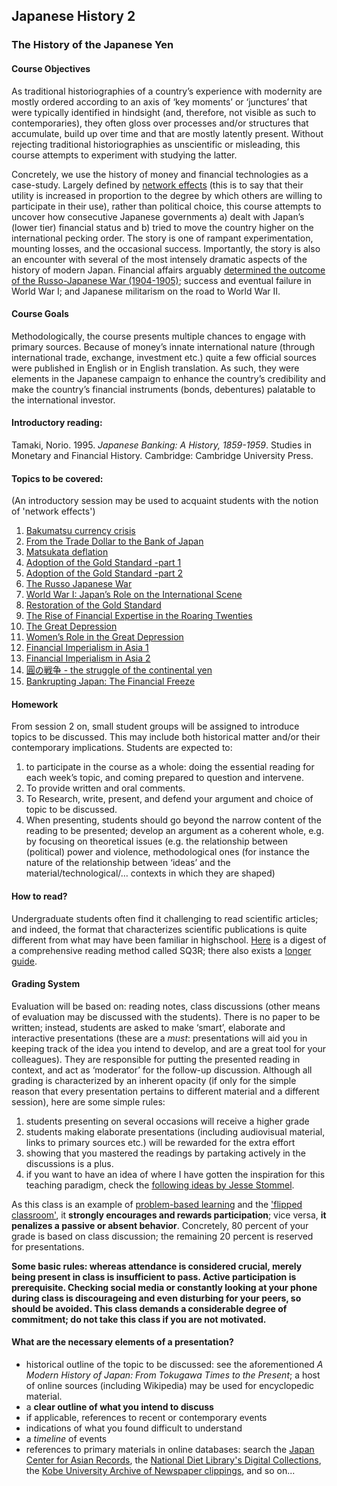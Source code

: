 ## Japanese History 2

### The History of the Japanese Yen

#### Course Objectives

As traditional historiographies of a country’s experience with modernity are mostly ordered according to an axis of ‘key moments’ or ‘junctures’ that were typically identified in hindsight (and, therefore, not visible as such to contemporaries), they often gloss over processes and/or structures that accumulate, build up over time and that are mostly latently present. Without rejecting traditional historiographies as unscientific or misleading, this course attempts to experiment with studying the latter.

Concretely, we use the history of money and financial technologies as a case-study. Largely defined by [network effects](https://en.wikipedia.org/wiki/Network_effect) (this is to say that their utility is increased in proportion to the degree by which others are willing to participate in their use), rather than political choice, this course attempts to uncover how consecutive Japanese governments a) dealt with Japan’s (lower tier) financial status and b) tried to move the country higher on the international pecking order. 
The story is one of rampant experimentation, mounting losses, and the occasional success. Importantly, the story is also an encounter with several of the most intensely dramatic aspects of the history of modern Japan. Financial affairs arguably [determined the outcome of the Russo-Japanese War (1904-1905)](https://en.wikipedia.org/wiki/Russo-Japanese_War#Financing); success and eventual failure in World War I; and Japanese militarism on the road to World War II.

#### Course Goals

Methodologically, the course presents multiple chances to engage with primary sources. Because of money’s innate international nature (through international trade, exchange, investment etc.) quite a few official sources were published in English or in English translation. As such, they were elements in the Japanese campaign to enhance the country’s credibility and make the country’s financial instruments (bonds, debentures) palatable to the international investor.

#### Introductory reading:

Tamaki, Norio. 1995. *Japanese Banking: A History, 1859-1959*. Studies in Monetary and Financial History. Cambridge: Cambridge University Press.

#### Topics to be covered:

(An introductory session may be used to acquaint students with the notion of 'network effects')

1. [Bakumatsu currency crisis](https://github.com/michaelschiltz/Japanese_History_2/blob/master/session%2001%20-%20Bakumatsu%20currency%20crisis.md)
2. [From the Trade Dollar to the Bank of Japan](https://github.com/michaelschiltz/Japanese_History_2/blob/master/session%2002%20-%20From%20the%20Trade%20Dollar%20to%20the%20Bank%20of%20Japan.md)
3. [Matsukata deflation](https://github.com/michaelschiltz/Japanese_History_2/blob/master/session%2003%20-%20Matsukata%20deflation.md)
4. [Adoption of the Gold Standard -part 1](https://github.com/michaelschiltz/Japanese_History_2/blob/master/session%2004%20-%20Adoption%20of%20the%20Gold%20Standard%201.md)
5. [Adoption of the Gold Standard -part 2](https://github.com/michaelschiltz/Japanese_History_2/blob/master/session%2005%20-%20Adoption%20of%20the%20Gold%20Standard%202.md)
6. [The Russo Japanese War](https://github.com/michaelschiltz/Japanese_History_2/blob/master/session%2006%20-%20Russo%20Japanese%20War.md)
7. [World War I: Japan’s Role on the International Scene](https://github.com/michaelschiltz/Japanese_History_2/blob/master/session%2007%20-%20World%20War%20I:%20Japan%E2%80%99s%20Role%20on%20the%20International%20Scene.md)
8. [Restoration of the Gold Standard](https://github.com/michaelschiltz/Japanese_History_2/blob/master/session%2008%20-%20Restoration%20of%20the%20Gold%20Standard.md)
9. [The Rise of Financial Expertise in the Roaring Twenties](https://github.com/michaelschiltz/Japanese_History_2/blob/master/session%2009%20-%20The%20Rise%20of%20Financial%20Expertise%20in%20the%20Roaring%20Twenties.md)
10. [The Great Depression](https://github.com/michaelschiltz/Japanese_History_2/blob/master/session%2010%20-%20The%20Great%20Depression.md)
11. [Women’s Role in the Great Depression](https://github.com/michaelschiltz/Japanese_History_2/blob/master/session%2011%20-%20Women%E2%80%99s%20Role%20in%20the%20Great%20Depression.md)
12. [Financial Imperialism in Asia 1](https://github.com/michaelschiltz/Japanese_History_2/blob/master/session%2012%20-%20Financial%20Imperialism%20in%20Asia%201.md)
13. [Financial Imperialism in Asia 2](https://github.com/michaelschiltz/Japanese_History_2/blob/master/session%2013%20-%20Financial%20Imperialism%20in%20Asia%202.md)
14. [圓の戦争 - the struggle of the continental yen](https://github.com/michaelschiltz/Japanese_History_2/blob/master/session%2014%20-%20%E5%9C%93%E3%81%AE%E6%88%A6%E4%BA%89%20-%20the%20struggle%20of%20the%20continental%20yen.md)
15. [Bankrupting Japan: The Financial Freeze](https://github.com/michaelschiltz/Japanese_History_2/blob/master/session%2015%20-%20Bankrupting%20Japan:%20The%20Financial%20Freeze.md)

#### Homework

From session 2 on, small student groups will be assigned to introduce topics to be discussed. This may include both historical matter and/or their contemporary implications.
Students are expected to:
1. to participate in the course as a whole: doing the essential reading for each week’s topic, and coming prepared to question and intervene.
2. To provide written and oral comments.
3. To Research, write, present, and defend your argument and choice of topic to be discussed.
4. When presenting, students should go beyond the narrow content of the reading to be presented; develop an argument as a coherent whole, e.g. by focusing on theoretical issues (e.g. the relationship between (political) power and violence, methodological ones (for instance the nature of the relationship between ‘ideas’ and the material/technological/… contexts in which they are shaped)

#### How to read?

Undergraduate students often find it challenging to read scientific articles; and indeed, the format that characterizes scientific publications is quite different from what may have been familiar in highschool. [Here](https://en.wikipedia.org/wiki/SQ3R) is a digest of a comprehensive reading method called SQ3R; there also exists a [longer guide](https://www.ucc.vt.edu/academic_support/online_study_skills_workshops/SQ3R_improving_reading_comprehension.html). 

#### Grading System

Evaluation will be based on: reading notes, class discussions (other means of evaluation may be discussed with the students). There is no paper to be written; instead, students are asked to make ‘smart’, elaborate and interactive presentations (these are a *must*: presentations will aid you in keeping track of the idea you intend to develop, and are a great tool for your colleagues). They are responsible for putting the presented reading in context, and act as ‘moderator’ for the follow-up discussion.
Although all grading is characterized by an inherent opacity (if only for the simple reason that every presentation pertains to different material and a different session), here are some simple rules:

1. students presenting on several occasions will receive a higher grade
2. students making elaborate presentations (including audiovisual material, links to primary sources etc.) will be rewarded for the extra effort
3. showing that you mastered the readings by partaking actively in the discussions is a plus.
4. if you want to have an idea of where I have gotten the inspiration for this teaching paradigm, check the [following ideas by Jesse Stommel](https://www.jessestommel.com/ungrading-a-bibliography/).


As this class is an example of [problem-based learning](https://en.wikipedia.org/wiki/Problem-based_learning) and the ['flipped classroom'](https://en.wikipedia.org/wiki/Flipped_classroom), it **strongly encourages and rewards participation**; vice versa, **it penalizes a passive or absent behavior**. Concretely, 80 percent of your grade is based on class discussion; the remaining 20 percent is reserved for presentations.

**Some basic rules: whereas attendance is considered crucial, merely being present in class is insufficient to pass. Active participation is prerequisite. Checking social media or constantly looking at your phone during class is discourageing and even disturbing for your peers, so should be avoided. This class demands a considerable degree of commitment; do not take this class if you are not motivated.**

#### What are the necessary elements of a presentation?

* historical outline of the topic to be discussed: see the aforementioned *A Modern History of Japan: From Tokugawa Times to the Present*; a host of online sources (including Wikipedia) may be used for encyclopedic material.
* a **clear outline of what you intend to discuss**
* if applicable, references to recent or contemporary events
* indications of what you found difficult to understand
* a *timeline* of events
* references to primary materials in online databases: search the [Japan Center for Asian Records](https://www.jacar.go.jp/), the [National Diet Library's Digital Collections](http://dl.ndl.go.jp/), the [Kobe University Archive of Newspaper clippings](http://www.lib.kobe-u.ac.jp/sinbun/index.html), and so on...
